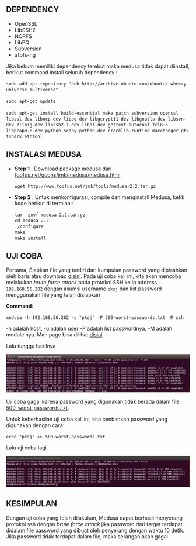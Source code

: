 ## DEPENDENCY

* OpenSSL
* LibSSH2
* NCPFS
* LibPQ
* Subversion
* afpfs-ng

Jika bekum memiliki dependency terebut maka medusa tidak dapat diinstall, berikut command install seluruh dependency :

```
sudo add-apt-repository "deb http://archive.ubuntu.com/ubuntu/ wheezy universe multiverse"

sudo apt-get update

sudo apt-get install build-essential make patch subversion openssl libssl-dev libncp-dev libpq-dev libgcrypt11-dev libgnutls-dev libsvn-dev zlib1g-dev libssh2-1-dev libnl-dev gettext autoconf tcl8.5 libpcap0.8-dev python-scapy python-dev cracklib-runtime macchanger-gtk tshark ethtool
```

## INSTALASI MEDUSA

* **Step 1**    : Download package medusa dari [foofus.net/goons/jmk/medusa/medusa.html](http://foofus.net/goons/jmk/medusa/medusa.html)

  ```
  wget http://www.foofus.net/jmk/tools/medusa-2.2.tar.gz
  ```

* **Step 2**    : Untuk menkonfigurasi, compile dan menginstall Medusa, ketik kode berikut di terminal:

  ```
  tar -zxvf medusa-2.2.tar.gz
  cd medusa-2.2
  ./configure
  make
  make install
  ```

## UJI COBA

Pertama, Siapkan file yang terdiri dari kumpulan password yang dipisahkan oleh baris atau download [disini](/assets/ncrack-hydra/500-worst-passwords.txt). Pada uji coba kali ini, kita akan mencoba melakukan _brute force attack_ pada protokol SSH ke ip address `192.168.56.202` dengan asumsi username `pksj` dan list password menggunakan file yang telah disiapkan

**Command**:

```
medusa -h 192.168.56.202 -u "pksj" -P 500-worst-passwords.txt -M ssh
```

-h adalah host, -u adalah user -P adalah list passwordnya, -M adalah module nya. Man page bisa dilihat [disini](http://www.irongeek.com/i.php?page=backtrack-r1-man-pages/medusa)

Lalu tunggu hasilnya

![](/assets/medusa-denyhosts/medusa-hasil1.PNG)
  
Uji coba gagal karena password yang digunakan tidak berada dalam file [500-worst-passwords.txt](/assets/ncrack-hydra/500-worst-passwords.txt),

Untuk keberhasilan uji coba kali ini, kita tambahkan password yang digunakan dengan cara:

```
echo "pksj" >> 500-worst-passwords.txt
```

Lalu uji coba lagi

![](/assets/medusa-denyhosts/medusa-hasil2.PNG)

## KESIMPULAN

Dengan uji coba yang telah dilakukan, Medusa dapat berhasil menyerang protokol ssh dengan _brute force attack_ jika password dari target terdapat didalam file password yang dibuat oleh penyerang dengan waktu 10 detik. Jika password tidak terdapat dalam file, maka serangan akan gagal.

